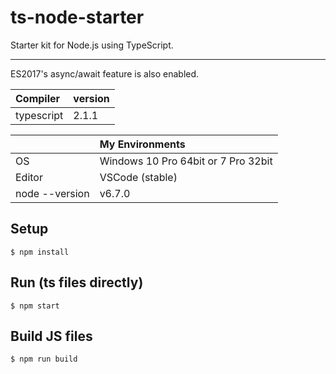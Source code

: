 # ts-node-starter
Starter kit for Node.js using TypeScript.

---

ES2017's async/await feature is also enabled.

|Compiler|version|
|:--|:--|
|typescript|2.1.1|

||My Environments|
|:--|:--|
|OS|Windows 10 Pro 64bit or 7 Pro 32bit|
|Editor|VSCode (stable)|
|node --version|v6.7.0|

## Setup
```
$ npm install
```

## Run (ts files directly)
```
$ npm start
```

## Build JS files
```
$ npm run build
```
